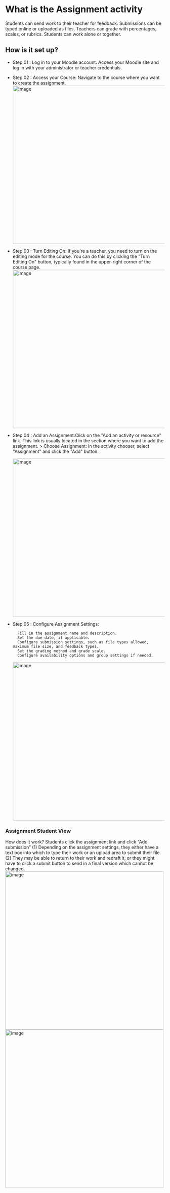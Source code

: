 <h1>What is the Assignment activity</h1>

Students can send work to their teacher for feedback. Submissions can be typed online or uploaded as files. Teachers can grade with percentages, scales, or rubrics. Students can work alone or together.

<h2>How is it set up?</h2>

* Step 01 : Log in to your Moodle account: Access your Moodle site and log in with your administrator or teacher credentials.
* Step 02 : Access your Course: Navigate to the course where you want to create the assignment.
  <img src="https://github.com/LEARN-LK/lms/assets/143775988/70f1ebd9-8e36-4b49-a712-7e5d4184faf7" alt="image" style="max-width: 100%;width: 500px;">
* Step 03 : Turn Editing On: If you're a teacher, you need to turn on the editing mode for the course. You can do this by clicking the "Turn Editing On" button, typically found in the upper-right corner of the course page.
  <img src="https://github.com/LEARN-LK/lms/assets/143775988/7317ca44-4bbd-4d3b-9ed0-67691f4de5db" alt="image" style="max-width: 100%;width: 500px;">
* Step 04 : Add an Assignment:Click on the "Add an activity or resource" link. This link is usually located in the section where you want to add the assignment. >  Choose Assignment: In the activity chooser, select "Assignment" and click the "Add" button.
  
   <img src="https://github.com/LEARN-LK/lms/assets/143775988/9a9ad5e4-a367-465e-a5a6-b77e42777188" alt="image" style="max-width: 100%;width: 500px;">

* Step 05 : Configure Assignment Settings:
  ```
    Fill in the assignment name and description.
    Set the due date, if applicable.
    Configure submission settings, such as file types allowed, maximum file size, and feedback types.
    Set the grading method and grade scale.
    Configure availability options and group settings if needed.
  ```
  <img src="https://github.com/LEARN-LK/lms/assets/143775988/fe23f002-74b5-4745-b03d-232055d69fe7" alt="image" style="max-width: 100%;width: 500px;">

<h3>Assignment Student View</h3>
  How does it work?
Students click the assignment link and click “Add submission” (1)
Depending on the assignment settings, they either have a text box into which to type their work or an upload area to submit their file (2)
They may be able to return to their work and redraft it, or they might have to click a submit button to send in a final version which cannot be changed.

 <img src="https://github.com/LEARN-LK/lms/assets/143775988/077264af-7bcf-41e5-b9fb-30b6582f95d3" alt="image" style="max-width: 100%;width: 500px;">
  <img src="https://github.com/LEARN-LK/lms/assets/143775988/8c7bb14e-8e0b-4040-99a0-5de698a4d8ba" alt="image" style="max-width: 100%;width: 500px;">



 

    


